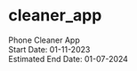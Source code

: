 # cleaner_app

Phone Cleaner App <br>
Start Date: 01-11-2023 <br>
Estimated End Date: 01-07-2024 <br>
